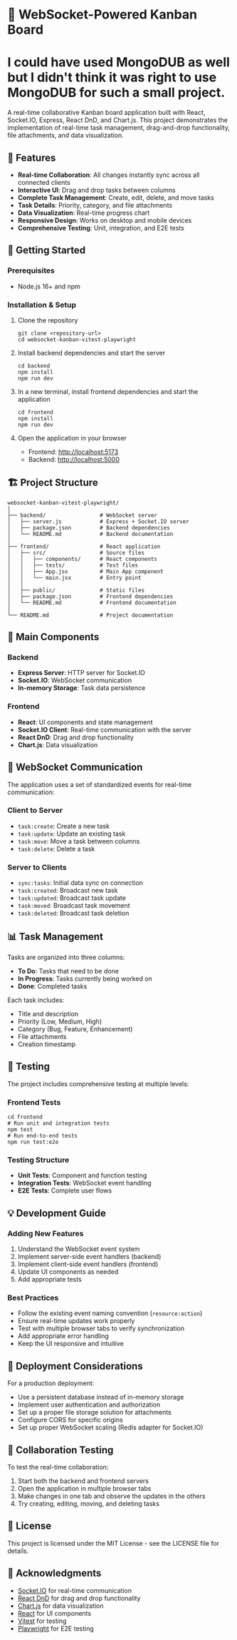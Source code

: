 # 📝 WebSocket-Powered Kanban Board
# I could have used MongoDUB as well but I didn't think it was right to use MongoDUB for such a small project.

A real-time collaborative Kanban board application built with React, Socket.IO, Express, React DnD, and Chart.js. This project demonstrates the implementation of real-time task management, drag-and-drop functionality, file attachments, and data visualization.

## 🌟 Features

- **Real-time Collaboration**: All changes instantly sync across all connected clients
- **Interactive UI**: Drag and drop tasks between columns
- **Complete Task Management**: Create, edit, delete, and move tasks
- **Task Details**: Priority, category, and file attachments
- **Data Visualization**: Real-time progress chart
- **Responsive Design**: Works on desktop and mobile devices
- **Comprehensive Testing**: Unit, integration, and E2E tests

## 🚀 Getting Started

### Prerequisites

- Node.js 16+ and npm

### Installation & Setup

1. Clone the repository
   ```
   git clone <repository-url>
   cd websocket-kanban-vitest-playwright
   ```

2. Install backend dependencies and start the server
   ```
   cd backend
   npm install
   npm run dev
   ```

3. In a new terminal, install frontend dependencies and start the application
   ```
   cd frontend
   npm install
   npm run dev
   ```

4. Open the application in your browser
   - Frontend: [http://localhost:5173](http://localhost:5173)
   - Backend: [http://localhost:5000](http://localhost:5000)

## 🏗️ Project Structure

```
websocket-kanban-vitest-playwright/
│
├── backend/                 # WebSocket server
│   ├── server.js            # Express + Socket.IO server
│   ├── package.json         # Backend dependencies
│   └── README.md            # Backend documentation
│
├── frontend/                # React application
│   ├── src/                 # Source files
│   │   ├── components/      # React components
│   │   ├── tests/           # Test files
│   │   ├── App.jsx          # Main App component
│   │   └── main.jsx         # Entry point
│   │
│   ├── public/              # Static files
│   ├── package.json         # Frontend dependencies
│   └── README.md            # Frontend documentation
│
└── README.md                # Project documentation
```

## 🎯 Main Components

### Backend

- **Express Server**: HTTP server for Socket.IO
- **Socket.IO**: WebSocket communication
- **In-memory Storage**: Task data persistence

### Frontend

- **React**: UI components and state management
- **Socket.IO Client**: Real-time communication with the server
- **React DnD**: Drag and drop functionality
- **Chart.js**: Data visualization

## 🔄 WebSocket Communication

The application uses a set of standardized events for real-time communication:

### Client to Server
- `task:create`: Create a new task
- `task:update`: Update an existing task
- `task:move`: Move a task between columns
- `task:delete`: Delete a task

### Server to Clients
- `sync:tasks`: Initial data sync on connection
- `task:created`: Broadcast new task
- `task:updated`: Broadcast task update
- `task:moved`: Broadcast task movement
- `task:deleted`: Broadcast task deletion

## 📊 Task Management

Tasks are organized into three columns:
- **To Do**: Tasks that need to be done
- **In Progress**: Tasks currently being worked on
- **Done**: Completed tasks

Each task includes:
- Title and description
- Priority (Low, Medium, High)
- Category (Bug, Feature, Enhancement)
- File attachments
- Creation timestamp

## 🧪 Testing

The project includes comprehensive testing at multiple levels:

### Frontend Tests

```
cd frontend
# Run unit and integration tests
npm test
# Run end-to-end tests
npm run test:e2e
```

### Testing Structure
- **Unit Tests**: Component and function testing
- **Integration Tests**: WebSocket event handling
- **E2E Tests**: Complete user flows

## 💡 Development Guide

### Adding New Features

1. Understand the WebSocket event system
2. Implement server-side event handlers (backend)
3. Implement client-side event handlers (frontend)
4. Update UI components as needed
5. Add appropriate tests

### Best Practices

- Follow the existing event naming convention (`resource:action`)
- Ensure real-time updates work properly
- Test with multiple browser tabs to verify synchronization
- Add appropriate error handling
- Keep the UI responsive and intuitive

## 🚀 Deployment Considerations

For a production deployment:

- Use a persistent database instead of in-memory storage
- Implement user authentication and authorization
- Set up a proper file storage solution for attachments
- Configure CORS for specific origins
- Set up proper WebSocket scaling (Redis adapter for Socket.IO)

## 👥 Collaboration Testing

To test the real-time collaboration:

1. Start both the backend and frontend servers
2. Open the application in multiple browser tabs
3. Make changes in one tab and observe the updates in the others
4. Try creating, editing, moving, and deleting tasks

## 📄 License

This project is licensed under the MIT License - see the LICENSE file for details.

## 🙏 Acknowledgments

- [Socket.IO](https://socket.io/) for real-time communication
- [React DnD](https://react-dnd.github.io/react-dnd/) for drag and drop functionality
- [Chart.js](https://www.chartjs.org/) for data visualization
- [React](https://reactjs.org/) for UI components
- [Vitest](https://vitest.dev/) for testing
- [Playwright](https://playwright.dev/) for E2E testing
